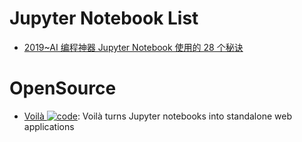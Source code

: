 # Jupyter Notebook List

- [2019~AI 编程神器 Jupyter Notebook 使用的 28 个秘诀](https://mp.weixin.qq.com/s/aaF6S8Nir4Y9akNd0nghxw)

# OpenSource

- [Voilà ![code](https://ng-tech.icu/assets/code.svg)](https://github.com/voila-dashboards/voila): Voilà turns Jupyter notebooks into standalone web applications
